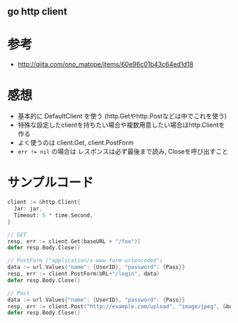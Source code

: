 go http client
---
# 参考
- http://qiita.com/ono_matope/items/60e96c01b43c64ed1d18

# 感想
- 基本的に DefaultClient を使う (http.Getやhttp.Postなどは中でこれを使う)
- 特殊な設定したclientを持ちたい場合や複数用意したい場合はhttp.Clientを作る
- よく使うのは client.Get, client.PostForm
- `err != nil` の場合は レスポンスは必ず最後まで読み, Closeを呼び出すこと

# サンプルコード
```go
client := &http.Client{
  Jar: jar,
  Timeout: 5 * time.Second,
}

// GET
resp, err := client.Get(baseURL + "/foo")[
defer resp.Body.Close()

// PostForm ("application/x-www-form-urlencoded")
data := url.Values{"name": {UserID}, "password": {Pass}}
resp, err := client.PostForm(URL+"/login", data)
defer resp.Body.Close()

// Post
data := url.Values{"name": {UserID}, "password": {Pass}}
resp, err := client.Post("http://example.com/upload", "image/jpeg", &buf)
defer resp.Body.Close()
```

